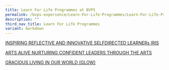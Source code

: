```yaml
---
title: Learn For Life Programmes at BVPS
permalink: /bvps-experience/Learn-For-Life-Programmes/Learn-For-Life-Programmes-at-BVPS/
description: ""
third_nav_title: Learn For Life Programmes
variant: markdown
---
```

[INSPIRING REFLECTIVE AND INNOVATIVE SELFDIRECTED LEARNERs IRIS](/bvps-experience/Learn-For-Life-Programmes/INSPIRING-REFLECTIVE-AND-INNOVATIVE/)
  
[ARTS ALIVE NURTURING CONFIDENT LEADERS THROUGH THE ARTS](/bvps-experience/Learn-For-Life-Programmes/ARTS-ALIVE-NURTURING-CONFIDENT-LEADERS-THROUGH-THE-ARTS/) 

[GRACIOUS LIVING IN OUR WORLD (GLOW)](/bvps-experience/Learn-For-Life-Programmes/gracious-living-in-our-world/)